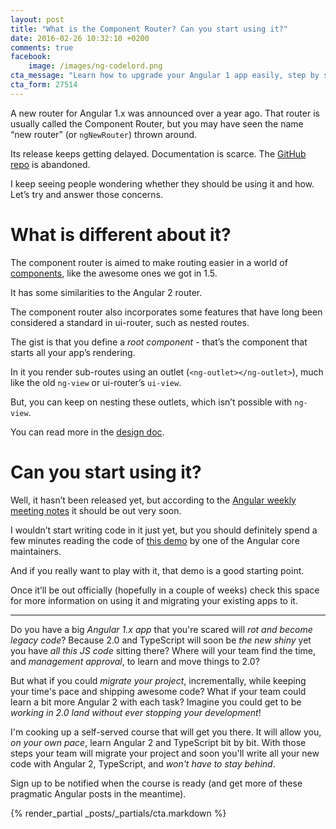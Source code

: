 ```yaml
---
layout: post
title: "What is the Component Router? Can you start using it?"
date: 2016-02-26 10:32:10 +0200
comments: true
facebook:
    image: /images/ng-codelord.png
cta_message: "Learn how to upgrade your Angular 1 app easily, step by step!"
cta_form: 27514
---
```


A new router for Angular 1.x was announced over a year ago.
That router is usually called the Component Router, but you may have seen the name “new router” (or `ngNewRouter`) thrown around.

Its release keeps getting delayed.
Documentation is scarce.
The [GitHub repo](https://github.com/angular/router) is abandoned.

I keep seeing people wondering whether they should be using it and how.
Let’s try and answer those concerns.

# What is different about it?

The component router is aimed to make routing easier in a world of [components](http://www.codelord.net/2016/02/19/writing-pragmatic-angular-components/), like the awesome ones we got in 1.5.

It has some similarities to the Angular 2 router.

The component router also incorporates some features that have long been considered a standard in ui-router, such as nested routes.

The gist is that you define a *root component* - that’s the component that starts all your app’s rendering.

In it you render sub-routes using an outlet (`<ng-outlet></ng-outlet>`), much like the old `ng-view` or ui-router’s `ui-view`.

But, you can keep on nesting these outlets, which isn’t possible with `ng-view`.

You can read more in the [design doc](https://docs.google.com/document/d/1vl8_mA7rBSTVnPUMDiPpM37OPeM81SypKVvbBSuISgw/edit).

# Can you start using it?

Well, it hasn’t been released yet, but according to the [Angular weekly meeting notes](https://docs.google.com/document/d/150lerb1LmNLuau_a_EznPV1I1UHMTbEl61t4hZ7ZpS0/edit#heading=h.v9yw0ynxk8hq) it should be out very soon.

I wouldn’t start writing code in it just yet, but you should definitely spend a few minutes reading the code of [this demo](https://github.com/petebacondarwin/ng1-component-router-demo) by one of the Angular core maintainers.

And if you really want to play with it, that demo is a good starting point.

Once it’ll be out officially (hopefully in a couple of weeks) check this space for more information on using it and migrating your existing apps to it.

<hr>

Do you have a big *Angular 1.x app* that you're scared will *rot and become legacy code*? Because 2.0 and TypeScript will soon be *the new shiny* yet you have *all this JS code* sitting there? Where will your team find the time, and *management approval*, to learn and move things to 2.0?

But what if you could *migrate your project*, incrementally, while keeping your time's pace and shipping awesome code? What if your team could learn a bit more Angular 2 with each task? Imagine you could get to be *working in 2.0 land without ever stopping your development*!

I'm cooking up a self-served course that will get you there. It will allow you, *on your own pace*, learn Angular 2 and TypeScript bit by bit. With those steps your team will migrate your project and soon you'll write all your new code with Angular 2, TypeScript, and *won't have to stay behind*.

Sign up to be notified when the course is ready (and get more of these pragmatic Angular posts in the meantime).

{% render_partial _posts/_partials/cta.markdown %}
